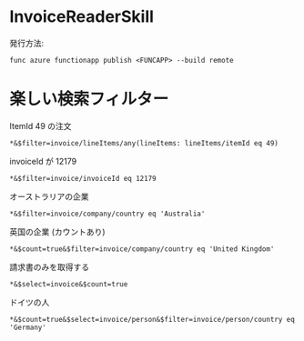 # <a name="invoicereaderskill"></a>InvoiceReaderSkill
発行方法:
```
func azure functionapp publish <FUNCAPP> --build remote
```

# <a name="some-fun-search-filters"></a>楽しい検索フィルター
ItemId 49 の注文
```
*&$filter=invoice/lineItems/any(lineItems: lineItems/itemId eq 49)
```

invoiceId が 12179
```
*&$filter=invoice/invoiceId eq 12179
```

オーストラリアの企業
```
*&$filter=invoice/company/country eq 'Australia'
```

英国の企業 (カウントあり)
```
*&$count=true&$filter=invoice/company/country eq 'United Kingdom'
```

請求書のみを取得する
```
*&$select=invoice&$count=true
```

ドイツの人
```
*&$count=true&$select=invoice/person&$filter=invoice/person/country eq 'Germany'
```
